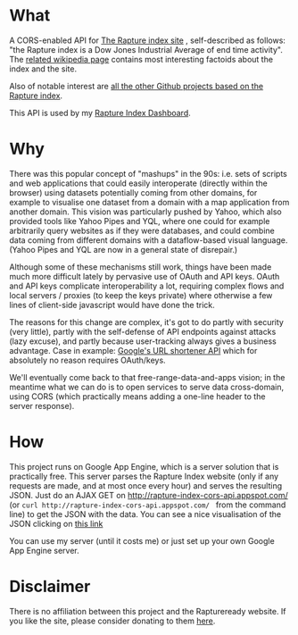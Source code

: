 # What

A CORS-enabled API for [The Rapture index site](http://www.raptureready.com/) , self-described as follows: "the Rapture index is a Dow Jones Industrial Average of end time activity". The [related wikipedia page](https://en.wikipedia.org/wiki/Rapture_Ready) contains most interesting factoids about the index and the site.

Also of notable interest are [all the other Github projects based on the Rapture index](https://github.com/search?utf8=%E2%9C%93&q=rapture+index).

This API is used by my [Rapture Index Dashboard](https://github.com/davidedc/Rapture-index-dashboard).

# Why

There was this popular concept of "mashups" in the 90s: i.e. sets of scripts and web applications that could easily interoperate (directly within the browser) using datasets potentially coming from other domains, for example to visualise one dataset from a domain with a map application from another domain. This vision was particularly pushed by Yahoo, which also provided tools like Yahoo Pipes and YQL, where one could for example arbitrarily query websites as if they were databases, and could combine data coming from different domains with a dataflow-based visual language. (Yahoo Pipes and YQL are now in a general state of disrepair.)

Although some of these mechanisms still work, things have been made much more difficult lately by pervasive use of OAuth and API keys. OAuth and API keys complicate interoperability a lot, requiring complex flows and local servers / proxies (to keep the keys private) where otherwise a few lines of client-side javascript would have done the trick.

The reasons for this change are complex, it's got to do partly with security (very little), partly with the self-defense of API endpoints against attacks (lazy excuse), and partly because user-tracking always gives a business advantage. Case in example: [Google's URL shortener API](https://developers.google.com/url-shortener/v1/getting_started#OAuth2Authorizing) which for absolutely no reason requires OAuth/keys.

We'll eventually come back to that free-range-data-and-apps vision; in the meantime what we can do is to open services to serve data cross-domain, using CORS (which practically means adding a one-line header to the server response).


# How

This project runs on Google App Engine, which is a server solution that is practically free. This server parses the Rapture Index website (only if any requests are made, and at most once every hour) and serves the resulting JSON. Just do an AJAX GET on http://rapture-index-cors-api.appspot.com/ (or ```curl http://rapture-index-cors-api.appspot.com/ ``` from the command line) to get the JSON with the data. You can see a nice visualisation of the JSON clicking on [this link](http://jsonviewer.stack.hu/#http://rapture-index-cors-api.appspot.com/)

You can use my server (until it costs me) or just set up your own Google App Engine server.

# Disclaimer

There is no affiliation between this project and the Raptureready website. If you like the site, please consider donating to them [here](https://www.raptureready.com/rr-an-donation.php). 